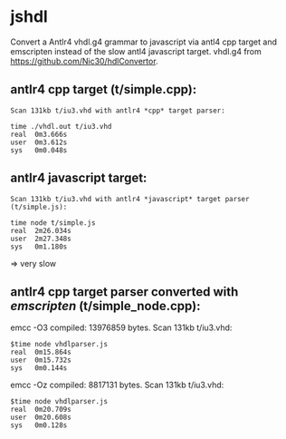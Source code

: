 # jshdl

Convert a Antlr4 vhdl.g4 grammar to javascript via antl4 cpp target and emscripten instead of the slow antl4 javascript target.
vhdl.g4 from https://github.com/Nic30/hdlConvertor.

## antlr4 cpp target (t/simple.cpp):

    Scan 131kb t/iu3.vhd with antlr4 *cpp* target parser:

    time ./vhdl.out t/iu3.vhd
    real  0m3.666s
    user  0m3.612s
    sys   0m0.048s

## antlr4 javascript target:

    Scan 131kb t/iu3.vhd with antlr4 *javascript* target parser (t/simple.js):

    time node t/simple.js
    real  2m26.034s
    user  2m27.348s
    sys   0m1.180s

 => very slow

## antlr4 cpp target parser converted with *emscripten* (t/simple_node.cpp):

emcc -O3 compiled: 13976859 bytes. Scan 131kb t/iu3.vhd:

    $time node vhdlparser.js
    real  0m15.864s
    user  0m15.732s
    sys   0m0.144s

emcc -Oz compiled: 8817131 bytes. Scan 131kb t/iu3.vhd:

    $time node vhdlparser.js
    real  0m20.709s
    user  0m20.608s
    sys	  0m0.128s
